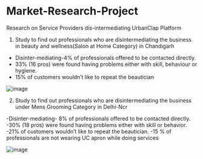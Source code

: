 # Market-Research-Project
Research on Service Providers dis-intermediating UrbanClap Platform

1) Study to find out professionals who are disintermediating the business in beauty and wellness(Salon  at Home Category) in Chandigarh

- Disinter-mediating-4% of professionals offered to be contacted directly.
- 33% (16 pros) were found having problems either with skill, behaviour or hygiene.
- 15% of customers wouldn’t like to repeat the beautician



![image](https://github.com/Charu-takkar/Market-Research-Project/assets/164625645/2b177f15-91e4-4eb9-a9fa-9c82508be24f)


2) Study to find out professionals who are disintermediating the business under Mens Grooming Category in Delhi-Ncr

-Disinter-mediating- 8% of professionals offered to be contacted directly.
-30% (18 pros) were found having problems either with skill or behavior.
-21% of customers wouldn’t like to repeat the beautician.
-15 % of professionals are not wearing UC apron while doing services



![image](https://github.com/Charu-takkar/Market-Research-Project/assets/164625645/aeb524d7-8823-4e76-a3e4-d55dd59826d4)
